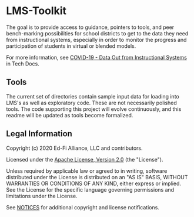 # LMS-Toolkit

The goal is to provide access to guidance, pointers to tools, and peer
bench-marking possibilities for school districts to get to the data they need
from instructional systems, especially in order to monitor the progress and
participation of students in virtual or blended models.

For more information, see [COVID-19 - Data Out from Instructional
Systems](https://techdocs.ed-fi.org/display/ETKB/COVID-19+-+Data+Out+from+Instructional+Systems)
in Tech Docs.

## Tools

The current set of directories contain sample input data for loading into LMS's
as well as exploratory code. These are not necessarily polished tools. The code
supporting this project will evolve continuously, and this readme will be
updated as tools become formalized.

## Legal Information

Copyright (c) 2020 Ed-Fi Alliance, LLC and contributors.

Licensed under the [Apache License, Version 2.0](LICENSE) (the "License").

Unless required by applicable law or agreed to in writing, software distributed
under the License is distributed on an "AS IS" BASIS, WITHOUT WARRANTIES OR
CONDITIONS OF ANY KIND, either express or implied. See the License for the
specific language governing permissions and limitations under the License.

See [NOTICES](NOTICES.md) for additional copyright and license notifications.
